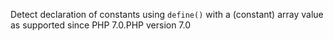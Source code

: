Detect declaration of constants using `define()` with a (constant) array value
as supported since PHP 7.0.PHP version 7.0